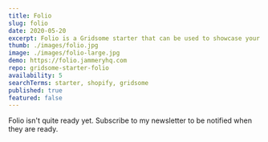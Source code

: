 ```yaml
---
title: Folio
slug: folio
date: 2020-05-20
excerpt: Folio is a Gridsome starter that can be used to showcase your work. It is setup to pull from multiple sources including Sanity.io for the projects, clients, testimonials and blog.
thumb: ./images/folio.jpg
image: ./images/folio-large.jpg
demo: https://folio.jammeryhq.com
repo: gridsome-starter-folio
availability: 5
searchTerms: starter, shopify, gridsome
published: true
featured: false
---
```

Folio isn't quite ready yet. Subscribe to my newsletter to be notified when they are ready.